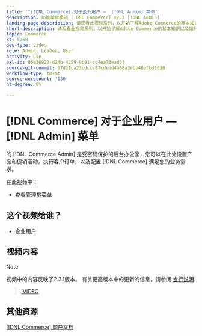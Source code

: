 ```yaml
---
title: '"[!DNL Commerce] 对于企业用户 —  [!DNL Admin] 菜单'
description: 功能菜单概述 [!DNL Commerce] v2.3 [!DNL Admin].
landing-page-description: 请观看此视频系列，以开始了解Adobe Commerce的基本知识以及如何在管理员中工作。
short-description: 请观看此视频系列，以开始了解Adobe Commerce的基本知识以及如何在管理员中工作。
topic: Commerce
kt: 5758
doc-type: video
role: Admin, Leader, User
activity: use
exl-id: 96e36923-d24b-4259-9b91-cd4ea73ead6f
source-git-commit: 67d21ca23cdccc87cdeed4a08a3ebb48e5bd1030
workflow-type: tm+mt
source-wordcount: '130'
ht-degree: 0%

---
```


# [!DNL Commerce] 对于企业用户 —  [!DNL Admin] 菜单

的 [!DNL Commerce Admin] 是受密码保护的后台办公室，您可以在此处设置产品和促销活动，执行客户订单，以及配置 [!DNL Commerce] 满足您的业务需求。

在此视频中：

- 查看管理员菜单

## 这个视频给谁？

- 企业用户

## 视频内容

>[!NOTE]
>
>视频中的内容反映了2.3.1版本。 有关更高版本中的更新的信息，请参阅 [发行说明](https://experienceleague.adobe.com/docs/commerce-operations/release/notes/overview.html).

>[!VIDEO](https://video.tv.adobe.com/v/35942?quality=12&learn=on)

## 其他资源

[[!DNL Commerce] 商户文档](https://experienceleague.adobe.com/docs/commerce-admin/user-guides/home.html)
